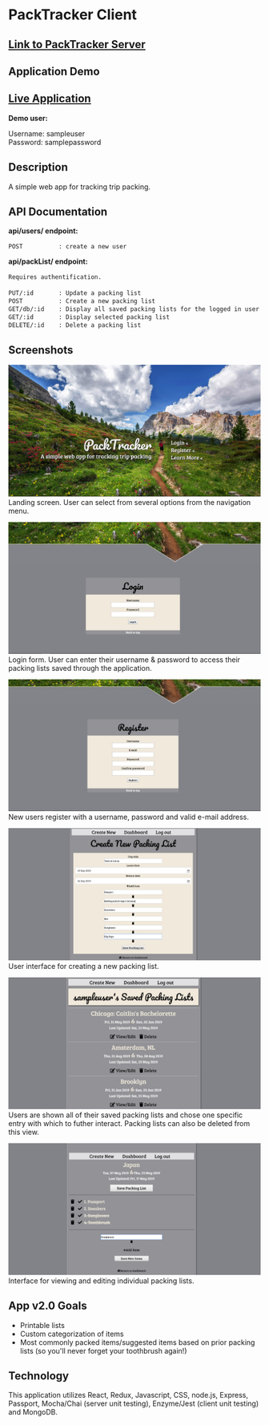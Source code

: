 # PackTracker Client

## **[Link to PackTracker Server](https://github.com/laursnow/PackTracker-Server "PackTracker Server")**

## Application Demo
## **[Live Application](https://packtracker-app.herokuapp.com/ "packTracker")**

<i class="fas fa-arrow-circle-right"></i> **Demo user:**

Username: sampleuser<br>
Password: samplepassword

## Description

 A simple web app for tracking trip packing.

## API Documentation

**api/users/ endpoint:**

```
POST          : create a new user
```

**api/packList/ endpoint:**
```
Requires authentification.

PUT/:id       : Update a packing list
POST          : Create a new packing list
GET/db/:id    : Display all saved packing lists for the logged in user
GET/:id       : Display selected packing list
DELETE/:id    : Delete a packing list
```

## Screenshots

![Landing Page](https://raw.githubusercontent.com/laursnow/PackTracker-Client/master/screenshots/landing.jpg "landing page")
Landing screen. User can select from several options from the navigation menu.

![Login](https://raw.githubusercontent.com/laursnow/PackTracker-Client/master/screenshots/login.jpg "login")
Login form. User can enter their username & password to access their packing lists saved through the application.

![Register](https://raw.githubusercontent.com/laursnow/PackTracker-Client/master/screenshots/register.jpg "register")
New users register with a username, password and valid e-mail address.

![Create](https://raw.githubusercontent.com/laursnow/PackTracker-Client/master/screenshots/create.jpg "create")
User interface for creating a new packing list.

![Dashboard](https://raw.githubusercontent.com/laursnow/PackTracker-Client/master/screenshots/db.jpg "dashboard")
Users are shown all of their saved packing lists and chose one specific entry with which to futher interact. Packing lists can also be deleted from this view.

![View/edit packing list](https://raw.githubusercontent.com/laursnow/PackTracker-Client/master/screenshots/view.jpg "view/edit list")
Interface for viewing and editing individual packing lists.

## App v2.0 Goals

* Printable lists
* Custom categorization of items
* Most commonly packed items/suggested items based on prior packing lists (so you'll never forget your toothbrush again!)

## Technology

This application utilizes React, Redux, Javascript, CSS, node.js, Express, Passport, Mocha/Chai (server unit testing), Enzyme/Jest (client unit testing) and MongoDB.